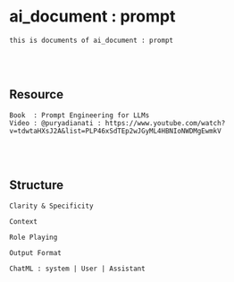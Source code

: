 <!--------------------------------------------------------------------------------- Description -->
# ai_document : prompt
    this is documents of ai_document : prompt

<!--------------------------------------------------------------------------------- Resource -->
<br><br>

## Resource
    Book  : Prompt Engineering for LLMs
    Video : @puryadianati : https://www.youtube.com/watch?v=tdwtaHXsJ2A&list=PLP46xSdTEp2wJGyML4HBNIoNWDMgEwmkV

<!--------------------------------------------------------------------------------- Structure -->
<br><br>

## Structure

    Clarity & Specificity

    Context

    Role Playing

    Output Format

    ChatML : system | User | Assistant


